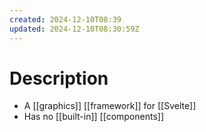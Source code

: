 ```yaml
---
created: 2024-12-10T08:39
updated: 2024-12-10T08:30:59Z
---
```

# Description
- A [[graphics]] [[framework]] for [[Svelte]]
- Has no [[built-in]] [[components]]
